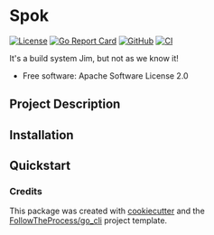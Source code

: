 # Spok

[![License](https://img.shields.io/github/license/FollowTheProcess/spok)](https://github.com/FollowTheProcess/spok)
[![Go Report Card](https://goreportcard.com/badge/github.com/FollowTheProcess/spok)](https://goreportcard.com/report/github.com/FollowTheProcess/spok)
[![GitHub](https://img.shields.io/github/v/release/FollowTheProcess/spok?logo=github&sort=semver)](https://github.com/FollowTheProcess/spok)
[![CI](https://github.com/FollowTheProcess/spok/workflows/CI/badge.svg)](https://github.com/FollowTheProcess/spok/actions?query=workflow%3ACI)

It's a build system Jim, but not as we know it!

* Free software: Apache Software License 2.0

## Project Description

## Installation

## Quickstart

### Credits

This package was created with [cookiecutter] and the [FollowTheProcess/go_cli] project template.

[cookiecutter]: https://github.com/cookiecutter/cookiecutter
[FollowTheProcess/go_cli]: https://github.com/FollowTheProcess/go_cli
